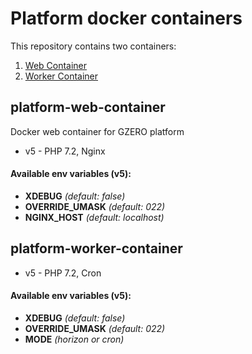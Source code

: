 # Platform docker containers

This repository contains two containers:

1. [Web Container](#platform-web-container)
2. [Worker Container](#platform-worker-container)

## platform-web-container
Docker web container for GZERO platform

- v5 - PHP 7.2, Nginx

#### Available env variables (v5):
  - **XDEBUG** *(default: false)*
  - **OVERRIDE_UMASK** *(default: 022)*
  - **NGINX_HOST** *(default: localhost)*
  
## platform-worker-container

- v5 - PHP 7.2, Cron

#### Available env variables (v5):
  - **XDEBUG** *(default: false)*
  - **OVERRIDE_UMASK** *(default: 022)*
  - **MODE** *(horizon or cron)*